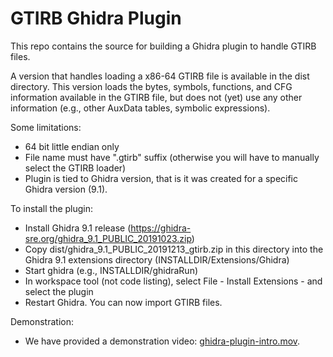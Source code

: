 # GTIRB Ghidra Plugin

This repo contains the source for building a Ghidra plugin to handle
GTIRB files.

A version that handles loading a x86-64 GTIRB file is available in the
dist directory.  This version loads the bytes, symbols, functions, and
CFG information available in the GTIRB file, but does not (yet) use
any other information (e.g., other AuxData tables, symbolic
expressions).

Some limitations:
 - 64 bit little endian only
 - File name must have ".gtirb" suffix (otherwise you will have to
   manually select the GTIRB loader)
 - Plugin is tied to Ghidra version, that is it was created for a
   specific Ghidra version (9.1).

To install the plugin:
 - Install Ghidra 9.1 release
   (https://ghidra-sre.org/ghidra_9.1_PUBLIC_20191023.zip)
 - Copy dist/ghidra_9.1_PUBLIC_20191213_gtirb.zip in this directory
   into the Ghidra 9.1 extensions directory
   (INSTALLDIR/Extensions/Ghidra)
 - Start ghidra (e.g., INSTALLDIR/ghidraRun)
 - In workspace tool (not code listing), select File - Install
   Extensions - and select the plugin
 - Restart Ghidra.  You can now import GTIRB files.

Demonstration:
 - We have provided a demonstration video:
   [ghidra-plugin-intro.mov](ghidra-plugin-intro.mov).
